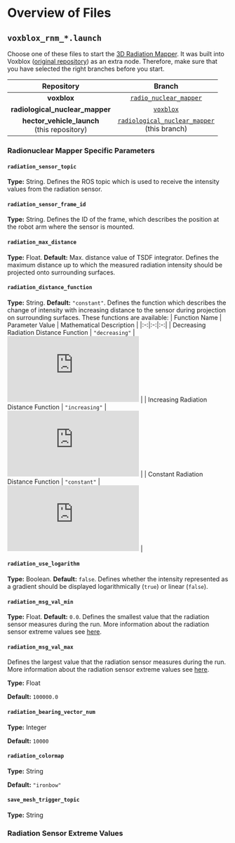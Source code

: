 # Overview of Files

## `voxblox_rnm_*.launch`

Choose one of these files to start the [3D Radiation Mapper](https://git.sim.informatik.tu-darmstadt.de/hector/hector_voxblox/-/tree/radio_nuclear_mapper). It was built into Voxblox ([original repository](https://github.com/ethz-asl/voxblox)) as an extra node. Therefore, make sure that you have selected the right branches before you start.

| Repository | Branch |
|:-:|:-:|
| **voxblox** | [`radio_nuclear_mapper`](https://git.sim.informatik.tu-darmstadt.de/hector/hector_voxblox/-/tree/radio_nuclear_mapper) |
| **radiological_nuclear_mapper** | [`voxblox`](https://git.sim.informatik.tu-darmstadt.de/hector/hector_enrich/-/tree/voxblox/radiological_nuclear_mapper) |
| **hector_vehicle_launch**<br>(this repository) | [`radiological_nuclear_mapper`](https://github.com/tu-darmstadt-ros-pkg/hector_vehicle_launch/tree/radiological_nuclear_mapper)<br>(this branch) |

### Radionuclear Mapper Specific Parameters

#### `radiation_sensor_topic`
**Type:** String.
Defines the ROS topic which is used to receive the intensity values from the radiation sensor. 

#### `radiation_sensor_frame_id`
**Type:** String.
Defines the ID of the frame, which describes the position at the robot arm where the sensor is mounted. 

#### `radiation_max_distance`
**Type:** Float.
**Default:** Max. distance value of TSDF integrator.
Defines the maximum distance up to which the measured radiation intensity should be projected onto surrounding surfaces.

#### `radiation_distance_function`
**Type:** String.
**Default:** `"constant"`.
Defines the function which describes the change of intensity with increasing distance to the sensor during projection on surrounding surfaces. These functions are available:
| Function Name | Parameter Value | Mathematical Description |
|:-:|:-:|:-:|
| Decreasing Radiation Distance Function | `"decreasing"` | ![`f \left(d\right) = \frac1{\left(d+1\right)^2}`](https://latex.codecogs.com/png.latex?f%20%5Cleft%28d%5Cright%29%20%3D%20%5Cfrac1%7B%5Cleft%28d&plus;1%5Cright%29%5E2%7D) |
| Increasing Radiation Distance Function | `"increasing"` | ![`f \left(d\right) = {\left(d+1\right)^2}`](https://latex.codecogs.com/png.latex?f%20%5Cleft%28d%5Cright%29%20%3D%20%7B%5Cleft%28d&plus;1%5Cright%29%5E2%7D) |
| Constant Radiation Distance Function | `"constant"` | ![`f \left(d\right) = {1}`](https://latex.codecogs.com/png.latex?f%20%5Cleft%28d%5Cright%29%20%3D%20%7B1%7D) |

#### `radiation_use_logarithm`
**Type:** Boolean.
**Default:** `false`.
Defines whether the intensity represented as a gradient should be displayed logarithmically (`true`) or linear (`false`).

#### `radiation_msg_val_min`
**Type:** Float.
**Default:** `0.0`.
Defines the smallest value that the radiation sensor measures during the run. More information about the radiation sensor extreme values see [here](#radiation-sensor-extreme-values).



#### `radiation_msg_val_max`
Defines the largest value that the radiation sensor measures during the run. More information about the radiation sensor extreme values see [here](#radiation-sensor-extreme-values).

**Type:** Float

**Default:** `100000.0`

#### `radiation_bearing_vector_num`
**Type:** Integer

**Default:** `10000`

#### `radiation_colormap`
**Type:** String

**Default:** `"ironbow"`

#### `save_mesh_trigger_topic`
**Type:** String

### Radiation Sensor Extreme Values
